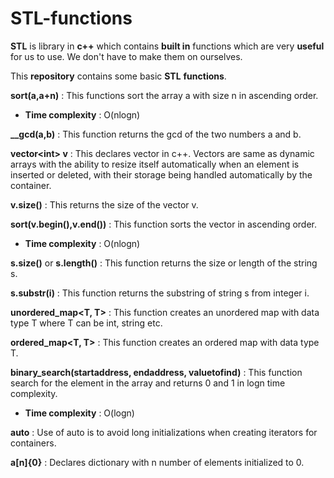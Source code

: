 # **STL-functions**  

**STL** is library in **c++** which contains **built in** functions which are very **useful** for us to use. We don't have to make them on ourselves.  

This **repository** contains some basic **STL** **functions**.

**sort(a,a+n)** : This functions sort the array a with size n in ascending order.
  - **Time complexity** : O(nlogn)

**__gcd(a,b)** : This function returns the gcd of the two numbers a and b.

**vector\<int> v** : This declares vector in c++. Vectors are same as dynamic arrays with the ability to resize itself automatically when an element is inserted or deleted, with their storage being handled automatically by the container. 

**v.size()** : This returns the size of the vector v.

**sort(v.begin(),v.end())** : This function sorts the vector in ascending order.
  - **Time complexity** : O(nlogn)

**s.size()** or **s.length()** : This function returns the size or length of the string s.   

**s.substr(i)** : This function returns the substring of string s from integer i.

**unordered_map<T, T>** : This function creates an unordered map with data type T where T can be int, string etc.

**ordered_map<T, T>** : This function creates an ordered map with data type T.

**binary_search(startaddress, endaddress, valuetofind)** : This function search for the element in the array and returns 0 and 1 in logn time complexity. 
  - **Time complexity** : O(logn)

**auto** : Use of auto is to avoid long initializations when creating iterators for containers.

**a[n]{0}** : Declares dictionary with n number of elements initialized to 0.
